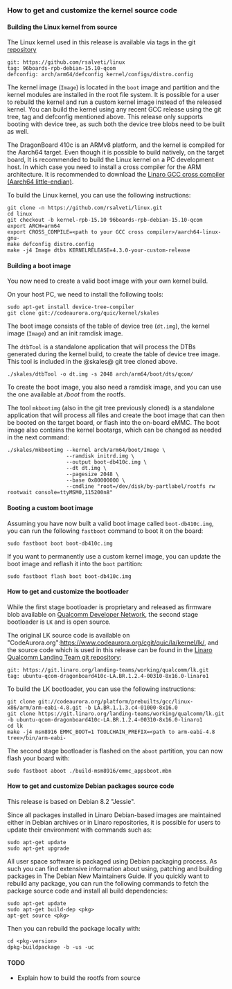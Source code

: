 ### How to get and customize the kernel source code

#### Building the Linux kernel from source

The Linux kernel used in this release is available via tags in the git [repository](https://github.com/rsalveti/linux)

```
git: https://github.com/rsalveti/linux
tag: 96boards-rpb-debian-15.10-qcom
defconfig: arch/arm64/defconfig kernel/configs/distro.config
```

The kernel image (`Image`) is located in the `boot` image and partition and the kernel modules are installed in the root file system. It is possible for a user to rebuild the kernel and run a custom kernel image instead of the released kernel. You can build the kernel using any recent GCC release using the git tree, tag and defconfig mentioned above. This release only supports booting with device tree, as such both the device tree blobs need to be built as well.

The DragonBoard 410c is an ARMv8 platform, and the kernel is compiled for the Aarch64 target. Even though it is possible to build natively, on the target board, It is recommended to build the Linux kernel on a PC development host. In which case you need to install a cross compiler for the ARM architecture. It is recommended to download the [Linaro GCC cross compiler (Aarch64 little-endian)](https://releases.linaro.org/14.11/components/toolchain/binaries/aarch64-linux-gnu/gcc-linaro-4.9-2014.11-x86_64_aarch64-linux-gnu.tar.xz).

To build the Linux kernel, you can use the following instructions:

```
git clone -n https://github.com/rsalveti/linux.git
cd linux
git checkout -b kernel-rpb-15.10 96boards-rpb-debian-15.10-qcom
export ARCH=arm64
export CROSS_COMPILE=<path to your GCC cross compiler>/aarch64-linux-gnu-
make defconfig distro.config
make -j4 Image dtbs KERNELRELEASE=4.3.0-your-custom-release
```

#### Building a boot image

You now need to create a valid boot image with your own kernel build.

On your host PC, we need to install the following tools:

```
sudo apt-get install device-tree-compiler
git clone git://codeaurora.org/quic/kernel/skales
```

The boot image consists of the table of device tree (`dt.img`), the kernel image (`Image`) and an init ramdisk image.

The `dtbTool` is a standalone application that will process the DTBs generated during the kernel build, to create the table of device tree image. This tool is included in the @skales@ git tree cloned above.

`./skales/dtbTool -o dt.img -s 2048 arch/arm64/boot/dts/qcom/`

To create the boot image, you also need a ramdisk image, and you can use the one available at _/boot_ from the rootfs.

The tool `mkbootimg` (also in the git tree previously cloned) is a standalone application that will process all files and create the boot image that can then be booted on the target board, or flash into the on-board eMMC. The boot image also contains the kernel bootargs, which can be changed as needed in the next command:

```
./skales/mkbootimg --kernel arch/arm64/boot/Image \
                   --ramdisk initrd.img \
                   --output boot-db410c.img \
                   --dt dt.img \
                   --pagesize 2048 \
                   --base 0x80000000 \
                   --cmdline "root=/dev/disk/by-partlabel/rootfs rw rootwait console=ttyMSM0,115200n8"
```

#### Booting a custom boot image

Assuming you have now built a valid boot image called `boot-db410c.img`, you can run the following `fastboot` command to boot it on the board:

`sudo fastboot boot boot-db410c.img`

If you want to permanently use a custom kernel image, you can update the boot image and reflash it into the `boot` partition:

`sudo fastboot flash boot boot-db410c.img`

#### How to get and customize the bootloader

While the first stage bootloader is proprietary and released as firmware blob available on [Qualcomm Developer Network](https://developer.qualcomm.com/download/linux-ubuntu-board-support-package-v1.zip), the second stage bootloader is `LK` and is open source.

The original LK source code is available on "CodeAurora.org":https://www.codeaurora.org/cgit/quic/la/kernel/lk/, and the source code which is used in this release can be found in the [Linaro Qualcomm Landing Team git repository](https://git.linaro.org/landing-teams/working/qualcomm/lk.git):

```
git: https://git.linaro.org/landing-teams/working/qualcomm/lk.git
tag: ubuntu-qcom-dragonboard410c-LA.BR.1.2.4-00310-8x16.0-linaro1
```

To build the LK bootloader, you can use the following instructions:

```
git clone git://codeaurora.org/platform/prebuilts/gcc/linux-x86/arm/arm-eabi-4.8.git -b LA.BR.1.1.3.c4-01000-8x16.0
git clone https://git.linaro.org/landing-teams/working/qualcomm/lk.git -b ubuntu-qcom-dragonboard410c-LA.BR.1.2.4-00310-8x16.0-linaro1
cd lk
make -j4 msm8916 EMMC_BOOT=1 TOOLCHAIN_PREFIX=<path to arm-eabi-4.8 tree>/bin/arm-eabi-
```

The second stage bootloader is flashed on the `aboot` partition, you can now flash your board with:

`sudo fastboot aboot ./build-msm8916/emmc_appsboot.mbn`

#### How to get and customize Debian packages source code

This release is based on Debian 8.2 "Jessie".

Since all packages installed in Linaro Debian-based images are maintained either in Debian archives or in Linaro repositories, it is possible for users to update their environment with commands such as:

```
sudo apt-get update
sudo apt-get upgrade
```

All user space software is packaged using Debian packaging process. As such you can find extensive information about using, patching and building packages in The Debian New Maintainers Guide. If you quickly want to rebuild any package, you can run the following commands to fetch the package source code and install all build dependencies:

```
sudo apt-get update
sudo apt-get build-dep <pkg>
apt-get source <pkg>
```

Then you can rebuild the package locally with:

```
cd <pkg-version>
dpkg-buildpackage -b -us -uc
```

#### TODO

- Explain how to build the rootfs from source
